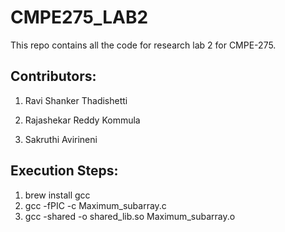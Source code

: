 # CMPE275_LAB2
This repo contains all the code for research lab 2 for CMPE-275.

## Contributors: 

1) Ravi Shanker Thadishetti

2) Rajashekar Reddy Kommula

3) Sakruthi Avirineni

## Execution Steps:

1) brew install gcc
2) gcc -fPIC -c Maximum_subarray.c
3) gcc -shared -o shared_lib.so Maximum_subarray.o
